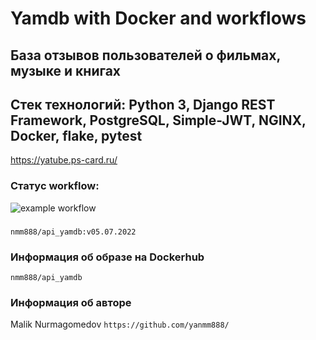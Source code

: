 # Yamdb with Docker and workflows
## База отзывов пользователей о фильмах, музыке и книгах
## Стек технологий: Python 3, Django REST Framework, PostgreSQL, Simple-JWT, NGINX, Docker, flake, pytest

https://yatube.ps-card.ru/
### Статус workflow: 
![example workflow](https://github.com/yanmm888/yamdb_final/actions/workflows/yamdb_workflow.yaml/badge.svg)

### 
```nmm888/api_yamdb:v05.07.2022 ```

### Информация об образе на Dockerhub
```nmm888/api_yamdb```
### Информация об авторе
Malik Nurmagomedov
```https://github.com/yanmm888/```
